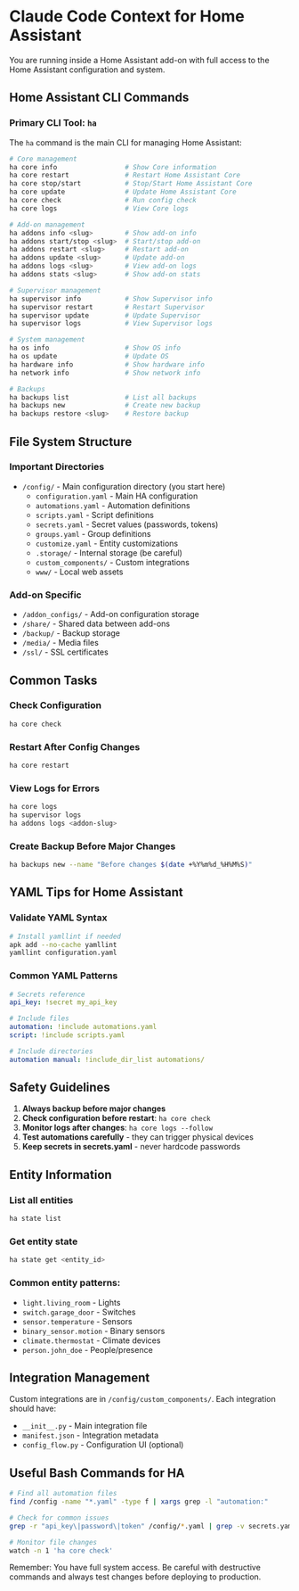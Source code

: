 # Claude Code Context for Home Assistant

You are running inside a Home Assistant add-on with full access to the Home Assistant configuration and system.

## Home Assistant CLI Commands

### Primary CLI Tool: `ha`
The `ha` command is the main CLI for managing Home Assistant:

```bash
# Core management
ha core info                 # Show Core information
ha core restart              # Restart Home Assistant Core
ha core stop/start           # Stop/Start Home Assistant Core
ha core update               # Update Home Assistant Core
ha core check                # Run config check
ha core logs                 # View Core logs

# Add-on management
ha addons info <slug>        # Show add-on info
ha addons start/stop <slug>  # Start/stop add-on
ha addons restart <slug>     # Restart add-on
ha addons update <slug>      # Update add-on
ha addons logs <slug>        # View add-on logs
ha addons stats <slug>       # Show add-on stats

# Supervisor management
ha supervisor info           # Show Supervisor info
ha supervisor restart        # Restart Supervisor
ha supervisor update         # Update Supervisor
ha supervisor logs           # View Supervisor logs

# System management
ha os info                   # Show OS info
ha os update                 # Update OS
ha hardware info             # Show hardware info
ha network info              # Show network info

# Backups
ha backups list              # List all backups
ha backups new               # Create new backup
ha backups restore <slug>    # Restore backup
```

## File System Structure

### Important Directories
- `/config/` - Main configuration directory (you start here)
  - `configuration.yaml` - Main HA configuration
  - `automations.yaml` - Automation definitions
  - `scripts.yaml` - Script definitions
  - `secrets.yaml` - Secret values (passwords, tokens)
  - `groups.yaml` - Group definitions
  - `customize.yaml` - Entity customizations
  - `.storage/` - Internal storage (be careful)
  - `custom_components/` - Custom integrations
  - `www/` - Local web assets

### Add-on Specific
- `/addon_configs/` - Add-on configuration storage
- `/share/` - Shared data between add-ons
- `/backup/` - Backup storage
- `/media/` - Media files
- `/ssl/` - SSL certificates

## Common Tasks

### Check Configuration
```bash
ha core check
```

### Restart After Config Changes
```bash
ha core restart
```

### View Logs for Errors
```bash
ha core logs
ha supervisor logs
ha addons logs <addon-slug>
```

### Create Backup Before Major Changes
```bash
ha backups new --name "Before changes $(date +%Y%m%d_%H%M%S)"
```

## YAML Tips for Home Assistant

### Validate YAML Syntax
```bash
# Install yamllint if needed
apk add --no-cache yamllint
yamllint configuration.yaml
```

### Common YAML Patterns
```yaml
# Secrets reference
api_key: !secret my_api_key

# Include files
automation: !include automations.yaml
script: !include scripts.yaml

# Include directories
automation manual: !include_dir_list automations/
```

## Safety Guidelines

1. **Always backup before major changes**
2. **Check configuration before restart**: `ha core check`
3. **Monitor logs after changes**: `ha core logs --follow`
4. **Test automations carefully** - they can trigger physical devices
5. **Keep secrets in secrets.yaml** - never hardcode passwords

## Entity Information

### List all entities
```bash
ha state list
```

### Get entity state
```bash
ha state get <entity_id>
```

### Common entity patterns:
- `light.living_room` - Lights
- `switch.garage_door` - Switches
- `sensor.temperature` - Sensors
- `binary_sensor.motion` - Binary sensors
- `climate.thermostat` - Climate devices
- `person.john_doe` - People/presence

## Integration Management

Custom integrations are in `/config/custom_components/`. Each integration should have:
- `__init__.py` - Main integration file
- `manifest.json` - Integration metadata
- `config_flow.py` - Configuration UI (optional)

## Useful Bash Commands for HA

```bash
# Find all automation files
find /config -name "*.yaml" -type f | xargs grep -l "automation:"

# Check for common issues
grep -r "api_key\|password\|token" /config/*.yaml | grep -v secrets.yaml

# Monitor file changes
watch -n 1 'ha core check'
```

Remember: You have full system access. Be careful with destructive commands and always test changes before deploying to production.